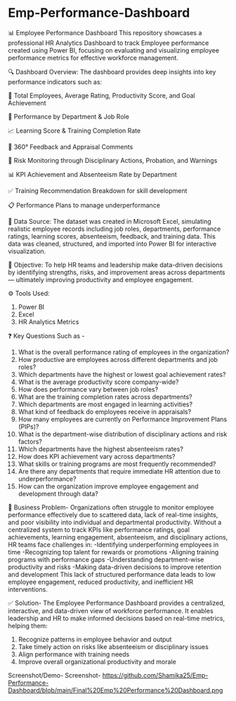 # Emp-Performance-Dashboard

📊 Employee Performance Dashboard
This repository showcases a professional HR Analytics Dashboard to track Employee performance created using Power BI, focusing on evaluating and visualizing employee performance metrics for effective workforce management.

🔍 Dashboard Overview:
The dashboard provides deep insights into key performance indicators such as:

👥 Total Employees, Average Rating, Productivity Score, and Goal Achievement

📌 Performance by Department & Job Role

📈 Learning Score & Training Completion Rate

🧠 360° Feedback and Appraisal Comments

🚨 Risk Monitoring through Disciplinary Actions, Probation, and Warnings

📊 KPI Achievement and Absenteeism Rate by Department

✅ Training Recommendation Breakdown for skill development

📋 Performance Plans to manage underperformance

📁 Data Source:
The dataset was created in Microsoft Excel, simulating realistic employee records including job roles, departments, performance ratings, learning scores, absenteeism, feedback, and training data. This data was cleaned, structured, and imported into Power BI for interactive visualization.

🎯 Objective:
To help HR teams and leadership make data-driven decisions by identifying strengths, risks, and improvement areas across departments — ultimately improving productivity and employee engagement.

⚙️ Tools Used:
1. Power BI
2. Excel
3. HR Analytics Metrics

❓ Key Questions Such as -
1. What is the overall performance rating of employees in the organization?
2. How productive are employees across different departments and job roles?
3. Which departments have the highest or lowest goal achievement rates?
4. What is the average productivity score company-wide?
5. How does performance vary between job roles?
6. What are the training completion rates across departments?
7. Which departments are most engaged in learning activities?
8. What kind of feedback do employees receive in appraisals?
9. How many employees are currently on Performance Improvement Plans (PIPs)?
10. What is the department-wise distribution of disciplinary actions and risk factors?
11. Which departments have the highest absenteeism rates?
12. How does KPI achievement vary across departments?
13. What skills or training programs are most frequently recommended?
14. Are there any departments that require immediate HR attention due to underperformance?
15. How can the organization improve employee engagement and development through data?

🧩 Business Problem-
Organizations often struggle to monitor employee performance effectively due to scattered data, lack of real-time insights, and poor visibility into individual and departmental productivity. Without a centralized system to track KPIs like performance ratings, goal achievements, learning engagement, absenteeism, and disciplinary actions, HR teams face challenges in:
-Identifying underperforming employees in time
-Recognizing top talent for rewards or promotions
-Aligning training programs with performance gaps
-Understanding department-wise productivity and risks
-Making data-driven decisions to improve retention and development
This lack of structured performance data leads to low employee engagement, reduced productivity, and inefficient HR interventions.

✅ Solution-
The Employee Performance Dashboard provides a centralized, interactive, and data-driven view of workforce performance. It enables leadership and HR to make informed decisions based on real-time metrics, helping them:
1. Recognize patterns in employee behavior and output
2. Take timely action on risks like absenteeism or disciplinary issues
3. Align performance with training needs
4. Improve overall organizational productivity and morale

Screenshot/Demo-
Screenshot- https://github.com/Shamika25/Emp-Performance-Dashboard/blob/main/Final%20Emp%20Performance%20Dashboard.png
